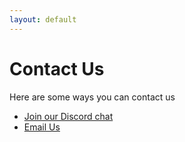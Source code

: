 ```yaml
---
layout: default
---
```


# Contact Us
Here are some ways you can contact us

* [Join our Discord chat](https://discord.gg/CTzmcVf)
* [Email Us]()
